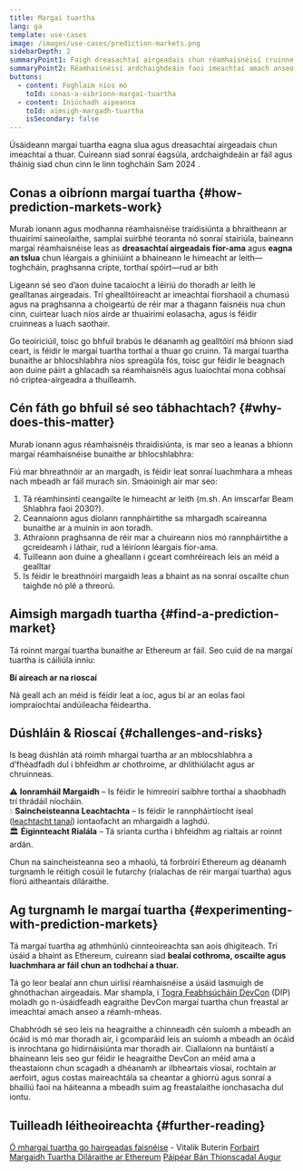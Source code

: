 ```yaml
---
title: Margaí tuartha
lang: ga
template: use-cases
image: /images/use-cases/prediction-markets.png
sidebarDepth: 2
summaryPoint1: Faigh dreasachtaí airgeadais chun réamhaisnéisí cruinne a ghiniúint 
summaryPoint2: Réamhaisnéisí ardchaighdeáin faoi imeachtaí amach anseo
buttons:
  - content: Foghlaim níos mó
    toId: conas-a-oibríonn-margaí-tuartha
  - content: Iniúchadh aipeanna
    toId: aimsigh-margadh-tuartha
    isSecondary: false
---
```


Úsáideann margaí tuartha eagna slua agus dreasachtaí airgeadais chun imeachtaí a thuar. Cuireann siad sonraí éagsúla, ardchaighdeáin ar fáil agus tháinig siad chun cinn le linn toghcháin Sam 2024 .

## Conas a oibríonn margaí tuartha {#how-prediction-markets-work}

Murab ionann agus modhanna réamhaisnéise traidisiúnta a bhraitheann ar thuairimí saineolaithe, samplaí suirbhé teoranta nó sonraí stairiúla, baineann margaí réamhaisnéise leas as **dreasachtaí airgeadais fíor-ama** agus **eagna an tslua** chun léargais a ghiniúint a bhaineann le himeacht ar leith—toghcháin, praghsanna cripte, torthaí spóirt—rud ar bith

Ligeann sé seo d’aon duine tacaíocht a léiriú do thoradh ar leith le gealltanas airgeadais.
Trí ghealltóireacht ar imeachtaí fíorshaoil ​​a chumasú agus na praghsanna a choigeartú de réir mar a thagann faisnéis nua chun cinn, cuirtear luach níos airde ar thuairimí eolasacha, agus is féidir cruinneas a luach saothair.

Go teoiriciúil, toisc go bhfuil brabús le déanamh ag gealltóirí má bhíonn siad ceart, is féidir le margaí tuartha torthaí a thuar go cruinn. Tá margaí tuartha bunaithe ar bhlocshlabhra níos spreagúla fós, toisc gur féidir le beagnach aon duine páirt a ghlacadh sa réamhaisnéis agus luaíochtaí mona cobhsaí nó criptea-airgeadra a thuilleamh.

## Cén fáth go bhfuil sé seo tábhachtach? {#why-does-this-matter}

Murab ionann agus réamhaisnéis thraidisiúnta, is mar seo a leanas a bhíonn margaí réamhaisnéise bunaithe ar bhlocshlabhra:

<CardGrid>
  <Card title="Incentivized" emoji=":money_with_wings:" description="Participants stake real funds, which infers high-quality predictions."/>
  <Card title="Decentralization" emoji="🌎" description="Using blockchain and smart contracts ensures transparent and automated payouts." />
  <Card title="Market driven odds" emoji="🤝" description="Prices are set by traders buying and selling outcome shares, rather than preset by a centralized bookmaker." />
</CardGrid>

Fiú mar bhreathnóir ar an margadh, is féidir leat sonraí luachmhara a mheas nach mbeadh ar fáil murach sin. Smaoinigh air mar seo:

1. Tá réamhinsintí ceangailte le himeacht ar leith (m.sh. An imscarfar Beam Shlabhra faoi 2030?).
2. Ceannaíonn agus díolann rannpháirtithe sa mhargadh scaireanna bunaithe ar a muinín in aon toradh.
3. Athraíonn praghsanna de réir mar a chuireann níos mó rannpháirtithe a gcreideamh i láthair, rud a léiríonn léargais fíor-ama.
4. Tuilleann aon duine a gheallann i gceart comhréireach leis an méid a gealltar
5. Is féidir le breathnóirí margaidh leas a bhaint as na sonraí oscailte chun taighde nó plé a threorú.

## Aimsigh margadh tuartha {#find-a-prediction-market}

Tá roinnt margaí tuartha bunaithe ar Ethereum ar fáil. Seo cuid de na margaí tuartha is cáiliúla inniu:

<PredictionMarketLists />

<InfoBanner isWarning emoji="💡">
  <p className="mt-0"><strong>Bí aireach ar na rioscaí</strong></p>
  <p className="mt-2">Ná geall ach an méid is féidir leat a íoc, agus bí ar an eolas faoi iompraíochtaí andúileacha féideartha.</p>
</InfoBanner>

## Dúshláin & Rioscaí {#challenges-and-risks}

Is beag dúshlán atá roimh mhargaí tuartha ar an mblocshlabhra a d’fhéadfadh dul i bhfeidhm ar chothroime, ar dhlíthiúlacht agus ar chruinneas.

⚠️ **Ionramháil Margaidh** – Is féidir le himreoirí saibhre torthaí a shaobhadh trí thrádáil níocháin.\
💧 **Saincheisteanna Leachtachta** – Is féidir le rannpháirtíocht íseal ([leachtacht tanaí](https://www.investopedia.com/terms/t/thinmarket.asp)) iontaofacht an mhargaidh a laghdú.\
🏛 **Éiginnteacht Rialála** – Tá srianta curtha i bhfeidhm ag rialtais ar roinnt ardán.

Chun na saincheisteanna seo a mhaolú, tá forbróirí Ethereum ag déanamh turgnamh le réitigh cosúil le futarchy (rialachas de réir margaí tuartha) agus fíorú aitheantais díláraithe.

## Ag turgnamh le margaí tuartha {#experimenting-with-prediction-markets}

Tá margaí tuartha ag athmhúnlú cinnteoireachta san aois dhigiteach. Trí úsáid a bhaint as Ethereum, cuireann siad **bealaí cothroma, oscailte agus luachmhara ar fáil chun an todhchaí a thuar.**

Tá go leor bealaí ann chun uirlisí réamhaisnéise a úsáid lasmuigh de ghnóthachan airgeadais. Mar shampla, i [Togra Feabhsúcháin DevCon](https://forum.devcon.org/t/futarchy-decision-markets-for-deciding-next-devcon/5305) (DIP) moladh go n-úsáidfeadh eagraithe DevCon margaí tuartha chun freastal ar imeachtaí amach anseo a réamh-mheas.

Chabhródh sé seo leis na heagraithe a chinneadh cén suíomh a mbeadh an ócáid ​​is mó mar thoradh air, i gcomparáid leis an suíomh a mbeadh an ócáid ​​is inrochtana go hidirnáisiúnta mar thoradh air. Ciallaíonn na buntáistí a bhaineann leis seo gur féidir le heagraithe DevCon an méid ama a theastaíonn chun scagadh a dhéanamh ar ilbheartais víosaí, rochtain ar aerfoirt, agus costas maireachtála sa cheantar a ghiorrú agus sonraí a bhailiú faoi na háiteanna a mbeadh suim ag freastalaithe ionchasacha dul iontu.

## Tuilleadh léitheoireachta {#further-reading}

[Ó mhargaí tuartha go hairgeadas faisnéise](https://vitalik.eth.limo/general/2024/11/09/infofinance.html) - Vitalik Buterin
[Forbairt Margaidh Tuartha Díláraithe ar Ethereum](https://blockchain.oodles.io/dev-blog/decentralized-prediction-market-development-ethereum/)
[Páipéar Bán Thionscadal Augur](https://github.com/AugurProject/whitepaper)